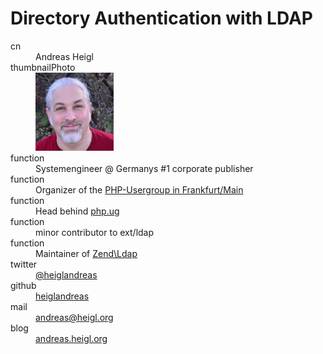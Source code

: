 # Directory Authentication with LDAP



<dl class="frontmatter">
<dt>cn</dt><dd>Andreas Heigl</dd>
<dt>thumbnailPhoto</dt><dd><img width="125" height="125" src="../../inc/img/Portrait_250.jpg"></dd>
<dt>function</dt><dd>Systemengineer @ Germanys #1 corporate publisher</dd>
<dt>function</dt><dd>Organizer of the <a href="http://phpugffm.de">PHP-Usergroup in Frankfurt/Main</a></dd>
<dt>function</dt><dd>Head behind <a href="http://php.ug">php.ug</a></dd>
<dt>function</dt><dd>minor contributor to ext/ldap</dd>
<dt>function</dt><dd>Maintainer of <a href="https://github.com/zendframework/zend-ldap">Zend\Ldap</a></dd>
<dt>twitter</dt><dd><a href="https://twitter.com/heiglandreas">@heiglandreas</a></dd>
<dt>github</dt><dd><a href="https://github.com/heiglandreas">heiglandreas</a></dd>
<dt>mail</dt><dd><a href="mailto:andreas@heigl.org">andreas@heigl.org</a></dd>
<dt>blog</dt><dd><a href="http://andreas.heigl.org">andreas.heigl.org</a></dd>
</dl>